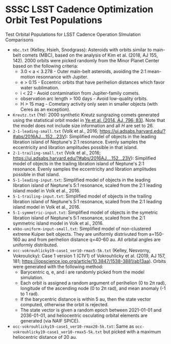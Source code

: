 # SSSC LSST Cadence Optimization Orbit Test Populations
Test Orbital Populations for LSST Cadence Operation SImulation Comparisons 

* `mbc.txt` (Kelley, Hsieh, Snodgrass): Asteroids with orbits similar to main-belt comets (MBC), based on the analysis of Kim et al. (2018, AJ 155, 142).  2000 orbits were picked randomly from the Minor Planet Center based on the following criteria:
  * 3.0 < a < 3.278 - Outer main-belt asteroids, avoiding the 2:1 mean-motion resonnance with Jupiter.
  * e > 0.15 - Eccentric orbits that have perihelion distances which favor water sublimation.
  * i < 22 - Avoid contamination from Jupiter-family comets.
  * observation arc length > 100 days - Avoid low-quality orbits.
  * H > 15 mag - Cometary activity only seen in smaller objects (with Ceres as an exception).
* `Kreutz.txt` (Ye): 2000 synthetic Kreutz sungrazing comets generated using the statistical orbit model in [Ye et al. (2014, AJ, 796, 83)](http://iopscience.iop.org/article/10.1088/0004-637X/796/2/83/meta). Note that the model does not include size information and all $H$ are set to 26.
* `2-1-leading-small.txt` (Volk et al., 2016; https://ui.adsabs.harvard.edu/?#abs/2016AJ....152...23V): Simplified model of objects in the leading libration island of Neptune's 2:1 resonance. Evenly samples the eccentricity and libration amplitudes possible in that island.
* `2-1-trailing-small.txt` (Volk et al., 2016; https://ui.adsabs.harvard.edu/?#abs/2016AJ....152...23V): Simplified model of objects in the trailing libration island of Neptune's 2:1 resonance. Evenly samples the eccentricity and libration amplitudes possible in that island.
* `5-1-leading-input.txt`: Simplified model of objects in the leading libration island of Neptune's 5:1 resonance, scaled from the 2:1 leading island model in Volk et al., 2016.
* `5-1-trailing-input.txt`: Simplified model of objects in the trailing libration island of Neptune's 5:1 resonance, scaled from the 2:1 leading island model in Volk et al., 2016.
* `5-1-symmetric-input.txt`: Simplified model of objects in the symetric libration island of Neptune's 5:1 resonance, scaled from the 2:1 symmetric island model in Volk et al., 2016.
* `ekbo-uniform-input-small.txt`: Simplified model of non-clustered extreme Kuiper belt objects. They are uniformly distrivuted from a=150-160 au and from perihelion distance q=40-60 au. All orbital angles are uniformly distributed.
* `occ-vokrouhlicky19-case1_ver10-rmax5-5k.txt` (Kelley, Nesvorny, Vokroulicky): Case 1 version 1 (C1V1) of Vokrouhlicky et al. (2019, AJ 157, 181; https://iopscience.iop.org/article/10.3847/1538-3881/ab13aa).  Orbits were generated with the following method:
  * Barycentric q, e, and i are randomly picked from the model simulation.
  * Each orbit is assigned a random argument of perihelion (0 to 2π rad), longitude of the ascending node (0 to 2π rad), and mean anomaly (-1 to 1 rad).
  * If the barycentric distance is within 5 au, then the state vector computed, otherwise the orbit is rejected.
  * The state vector is given a random epoch between 2021-01-01 and 2036-01-01, and heliocentric osculating orbital elements are generated (via NAIF SPICE).
* `occ-vokrouhlicky19-case1_ver10-rmax20-5k.txt`: Same as `occ-vokrouhlicky19-case1_ver10-rmax5-5k.txt` but picked with a maximum heliocentric distance of 20 au.

